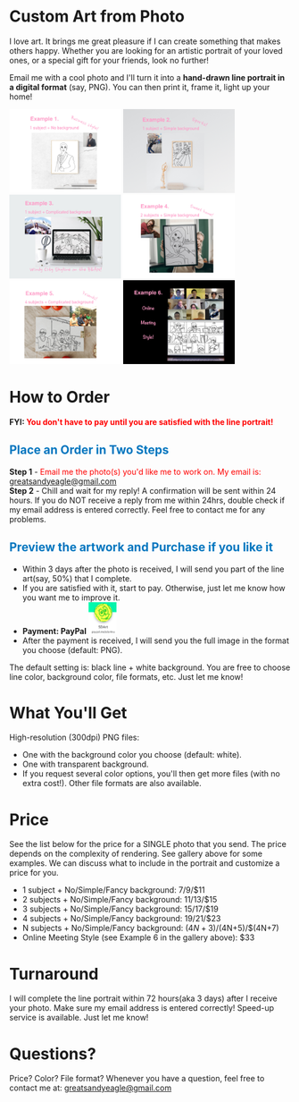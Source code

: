 # Custom Art from Photo

I love art. It brings me great pleasure if I can create something that makes others happy. Whether you are looking for an artistic portrait of your loved ones, or a special gift for your friends, look no further!

Email me with a cool photo and I'll turn it into a **hand-drawn line portrait in a digital format** (say, PNG). You can then print it, frame it, light up your home!


<div class="image-row">
			<div class="image-set">
				<a class="example-image-link" href="./gallery/ex1.jpg" data-lightbox="example-set" title="Click the right/left side to move forward/backward."><img class="example-image" src="./gallery/ex1.jpg" alt="Example 1" width="200" height="150"/></a>
				<a class="example-image-link" href="./gallery/ex2.jpg" data-lightbox="example-set" title="Click the right/left side to move forward/backward."><img class="example-image" src="./gallery/ex2.jpg" alt="Example 2" width="200" height="150"/></a>
				<a class="example-image-link" href="./gallery/ex3.jpg" data-lightbox="example-set" title="Click the right/left side to move forward/backward."><img class="example-image" src="./gallery/ex3.jpg" alt="Example 3" width="200" height="150"/></a>
				<a class="example-image-link" href="./gallery/ex4.jpg" data-lightbox="example-set" title="Click the right/left side to move forward/backward."><img class="example-image" src="./gallery/ex4.jpg" alt="Example 4" width="200" height="150"/></a>
				<a class="example-image-link" href="./gallery/ex5.jpg" data-lightbox="example-set" title="Click the right/left side to move forward/backward."><img class="example-image" src="./gallery/ex5.jpg" alt="Example 5" width="200" height="150"/></a>
				<a class="example-image-link" href="./gallery/ex6.jpg" data-lightbox="example-set" title="Click the right/left side to move forward/backward."><img class="example-image" src="./gallery/ex6.jpg" alt="Example 6" width="200" height="150"/></a>
			</div>
</div>
    

# How to Order

**FYI: <span style="color:red">You don't have to pay until you are satisfied with the line portrait!</span>**

## <span style="color:#0076bf"> Place an Order in Two Steps </span>

**Step 1** - <span style="color:red"> Email me the photo(s) you'd like me to work on. My email is: </span> <span style="color:#ff62b1"> greatsandyeagle@gmail.com </span>    
**Step 2** - Chill and wait for my reply! A confirmation will be sent within 24 hours. If you do NOT receive a reply from me within 24hrs, double check if my email address is entered correctly. Feel free to contact me for any problems.

## <span style="color:#0076bf"> Preview the artwork and Purchase if you like it </span>
- Within 3 days after the photo is received, I will send you part of the line art(say, 50%) that I complete.    
- If you are satisfied with it, start to pay. Otherwise, just let me know how you want me to improve it.    
- **Payment: PayPal** 
<a href="paypal.me/sdart4u"> <img src="/assets/icons/pay.png" alt="pay" width="50" height="57"/></a>
- After the payment is received, I will send you the full image in the format you choose (default: PNG).

The default setting is: black line + white background. You are free to choose line color, background color, file formats, etc. Just let me know!

# What You'll Get
High-resolution (300dpi) PNG files:   
- One with the background color you choose (default: white).    
- One with transparent background.     
- If you request several color options, you'll then get more files (with no extra cost!). Other file formats are also available.

# Price 
See the list below for the price for a SINGLE photo that you send. The price depends on the complexity of rendering. See gallery above for some examples. We can discuss what to include in the portrait and customize a price for you.   
- 1 subject + No/Simple/Fancy background: $7/$9/$11
- 2 subjects + No/Simple/Fancy background: $11/$13/$15
- 3 subjects + No/Simple/Fancy background: $15/$17/$19
- 4 subjects + No/Simple/Fancy background: $19/$21/$23
- N subjects + No/Simple/Fancy background: $(4N+3)/$(4N+5)/$(4N+7)
- Online Meeting Style (see Example 6 in the gallery above): $33

# Turnaround 
I will complete the line portrait within 72 hours(aka 3 days) after I receive your photo. Make sure my email address is entered correctly!
Speed-up service is available. Just let me know!

#  Questions? 
Price? Color? File format? Whenever you have a question, feel free to contact me at:
<span style="color:blue"> greatsandyeagle@gmail.com </span>


<!-- ```markdown
[Link](url) and ![Image](src)
``` -->
